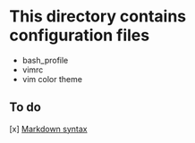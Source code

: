 # This directory contains configuration files

* bash_profile
* vimrc
* vim color theme

## To do

[x] [Markdown syntax](https://confluence.atlassian.com/bitbucketserver/markdown-syntax-guide-776639995.html)
